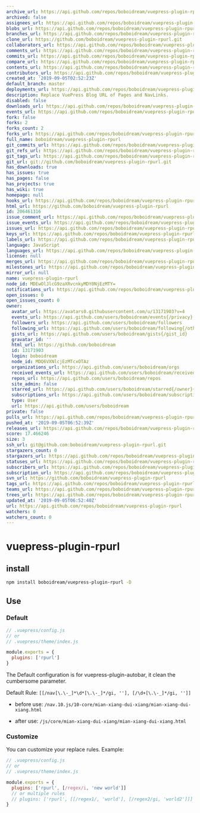 ```yaml
---
archive_url: https://api.github.com/repos/boboidream/vuepress-plugin-rpurl/{archive_format}{/ref}
archived: false
assignees_url: https://api.github.com/repos/boboidream/vuepress-plugin-rpurl/assignees{/user}
blobs_url: https://api.github.com/repos/boboidream/vuepress-plugin-rpurl/git/blobs{/sha}
branches_url: https://api.github.com/repos/boboidream/vuepress-plugin-rpurl/branches{/branch}
clone_url: https://github.com/boboidream/vuepress-plugin-rpurl.git
collaborators_url: https://api.github.com/repos/boboidream/vuepress-plugin-rpurl/collaborators{/collaborator}
comments_url: https://api.github.com/repos/boboidream/vuepress-plugin-rpurl/comments{/number}
commits_url: https://api.github.com/repos/boboidream/vuepress-plugin-rpurl/commits{/sha}
compare_url: https://api.github.com/repos/boboidream/vuepress-plugin-rpurl/compare/{base}...{head}
contents_url: https://api.github.com/repos/boboidream/vuepress-plugin-rpurl/contents/{+path}
contributors_url: https://api.github.com/repos/boboidream/vuepress-plugin-rpurl/contributors
created_at: '2019-09-05T02:52:23Z'
default_branch: master
deployments_url: https://api.github.com/repos/boboidream/vuepress-plugin-rpurl/deployments
description: Replace VuePress Blog URL of Pages and NavLinks.
disabled: false
downloads_url: https://api.github.com/repos/boboidream/vuepress-plugin-rpurl/downloads
events_url: https://api.github.com/repos/boboidream/vuepress-plugin-rpurl/events
fork: false
forks: 2
forks_count: 2
forks_url: https://api.github.com/repos/boboidream/vuepress-plugin-rpurl/forks
full_name: boboidream/vuepress-plugin-rpurl
git_commits_url: https://api.github.com/repos/boboidream/vuepress-plugin-rpurl/git/commits{/sha}
git_refs_url: https://api.github.com/repos/boboidream/vuepress-plugin-rpurl/git/refs{/sha}
git_tags_url: https://api.github.com/repos/boboidream/vuepress-plugin-rpurl/git/tags{/sha}
git_url: git://github.com/boboidream/vuepress-plugin-rpurl.git
has_downloads: true
has_issues: true
has_pages: false
has_projects: true
has_wiki: true
homepage: null
hooks_url: https://api.github.com/repos/boboidream/vuepress-plugin-rpurl/hooks
html_url: https://github.com/boboidream/vuepress-plugin-rpurl
id: 206461316
issue_comment_url: https://api.github.com/repos/boboidream/vuepress-plugin-rpurl/issues/comments{/number}
issue_events_url: https://api.github.com/repos/boboidream/vuepress-plugin-rpurl/issues/events{/number}
issues_url: https://api.github.com/repos/boboidream/vuepress-plugin-rpurl/issues{/number}
keys_url: https://api.github.com/repos/boboidream/vuepress-plugin-rpurl/keys{/key_id}
labels_url: https://api.github.com/repos/boboidream/vuepress-plugin-rpurl/labels{/name}
language: JavaScript
languages_url: https://api.github.com/repos/boboidream/vuepress-plugin-rpurl/languages
license: null
merges_url: https://api.github.com/repos/boboidream/vuepress-plugin-rpurl/merges
milestones_url: https://api.github.com/repos/boboidream/vuepress-plugin-rpurl/milestones{/number}
mirror_url: null
name: vuepress-plugin-rpurl
node_id: MDEwOlJlcG9zaXRvcnkyMDY0NjEzMTY=
notifications_url: https://api.github.com/repos/boboidream/vuepress-plugin-rpurl/notifications{?since,all,participating}
open_issues: 0
open_issues_count: 0
owner:
  avatar_url: https://avatars0.githubusercontent.com/u/13171903?v=4
  events_url: https://api.github.com/users/boboidream/events{/privacy}
  followers_url: https://api.github.com/users/boboidream/followers
  following_url: https://api.github.com/users/boboidream/following{/other_user}
  gists_url: https://api.github.com/users/boboidream/gists{/gist_id}
  gravatar_id: ''
  html_url: https://github.com/boboidream
  id: 13171903
  login: boboidream
  node_id: MDQ6VXNlcjEzMTcxOTAz
  organizations_url: https://api.github.com/users/boboidream/orgs
  received_events_url: https://api.github.com/users/boboidream/received_events
  repos_url: https://api.github.com/users/boboidream/repos
  site_admin: false
  starred_url: https://api.github.com/users/boboidream/starred{/owner}{/repo}
  subscriptions_url: https://api.github.com/users/boboidream/subscriptions
  type: User
  url: https://api.github.com/users/boboidream
private: false
pulls_url: https://api.github.com/repos/boboidream/vuepress-plugin-rpurl/pulls{/number}
pushed_at: '2019-09-05T06:52:39Z'
releases_url: https://api.github.com/repos/boboidream/vuepress-plugin-rpurl/releases{/id}
score: 17.466246
size: 3
ssh_url: git@github.com:boboidream/vuepress-plugin-rpurl.git
stargazers_count: 0
stargazers_url: https://api.github.com/repos/boboidream/vuepress-plugin-rpurl/stargazers
statuses_url: https://api.github.com/repos/boboidream/vuepress-plugin-rpurl/statuses/{sha}
subscribers_url: https://api.github.com/repos/boboidream/vuepress-plugin-rpurl/subscribers
subscription_url: https://api.github.com/repos/boboidream/vuepress-plugin-rpurl/subscription
svn_url: https://github.com/boboidream/vuepress-plugin-rpurl
tags_url: https://api.github.com/repos/boboidream/vuepress-plugin-rpurl/tags
teams_url: https://api.github.com/repos/boboidream/vuepress-plugin-rpurl/teams
trees_url: https://api.github.com/repos/boboidream/vuepress-plugin-rpurl/git/trees{/sha}
updated_at: '2019-09-05T06:52:40Z'
url: https://api.github.com/repos/boboidream/vuepress-plugin-rpurl
watchers: 0
watchers_count: 0
---
```


# vuepress-plugin-rpurl

## install
```bash
npm install boboidream/vuepress-plugin-rpurl -D
```

## Use
### Default
```js
// .vuepress/config.js
// or
// .vuepress/theme/index.js

module.exports = {
  plugins: ['rpurl']
}
```

The Default configuration is for vuepress-plugin-autobar, it clean the cumbersome parameter.

Default Rule: `[[/nav[\.\-_]*\d*[\.\-_]*/gi, ''], [/\d+[\.\-_]*/gi, '']]`

* before use:
`/nav.10.js/10-core/mian-xiang-dui-xiang/mian-xiang-dui-xiang.html`

* after use:
`/js/core/mian-xiang-dui-xiang/mian-xiang-dui-xiang.html`

### Customize
You can customize your replace rules. Example:

```js
// .vuepress/config.js
// or
// .vuepress/theme/index.js

module.exports = {
  plugins: ['rpurl', [/regex/i, 'new world']]
  // or multiple rules
  // plugins: ['rpurl', [[/regex1/, 'world'], [/regex2/gi, 'world2']]]
}
```

